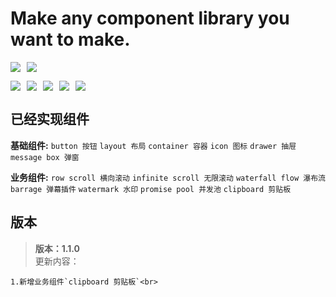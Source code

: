 # Make any component library you want to make.

<p align="center" style="display: flex">
  <img src="https://img.shields.io/badge/v1.0.2-4FCA21" style="margin-right: 10px"><img src="https://img.shields.io/badge/License-MIT-blue">
</p>

<p align="center" style="display: flex">
  <img src="https://img.shields.io/badge/Vue3-D9B125" style="margin-right: 10px">
  <img src="https://img.shields.io/badge/TypeScrpit-D9B125" style="margin-right: 10px">
  <img src="https://img.shields.io/badge/Vite-D9B125" style="margin-right: 10px">
  <img src="https://img.shields.io/badge/TailwindCSS-D9B125" style="margin-right: 10px">
  <img src="https://img.shields.io/badge/SCSS-D9B125">
</p>

## 已经实现组件

**基础组件:**
`button 按钮` `layout 布局` `container 容器` `icon 图标` `drawer 抽屉` `message box 弹窗`<br>

**业务组件:**
`row scroll 横向滚动` `infinite scroll 无限滚动` `waterfall flow 瀑布流` `barrage 弹幕插件` `watermark 水印` `promise pool 并发池` `clipboard 剪贴板`<br>

## 版本

> **版本：1.1.0**<br>
> 更新内容：<br>

    1.新增业务组件`clipboard 剪贴板`<br>
